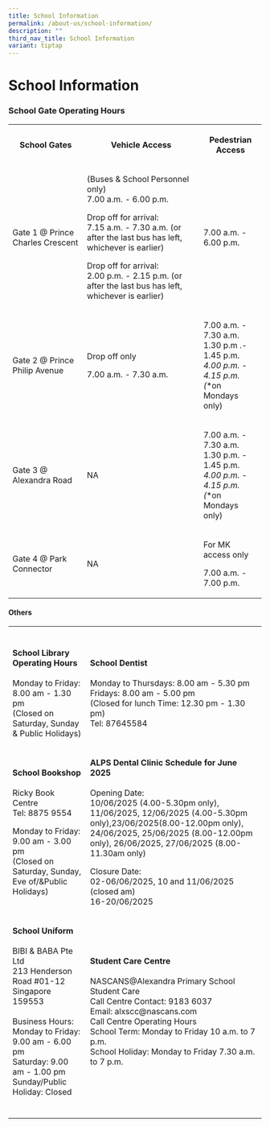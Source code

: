 ```yaml
---
title: School Information
permalink: /about-us/school-information/
description: ""
third_nav_title: School Information
variant: tiptap
---
```

<h1><strong>School Information</strong></h1>
<h3>School Gate Operating Hours</h3>
<table style="minWidth: 75px">
<colgroup>
<col>
<col>
<col>
</colgroup>
<tbody>
<tr>
<th rowspan="1" colspan="1">
<p>School Gates</p>
</th>
<th rowspan="1" colspan="1">
<p>Vehicle Access</p>
</th>
<th rowspan="1" colspan="1">
<p>Pedestrian Access</p>
</th>
</tr>
<tr>
<td rowspan="1" colspan="1">
<p>Gate 1 @ Prince Charles Crescent</p>
</td>
<td rowspan="1" colspan="1">
<p>(Buses &amp; School Personnel only)
<br>7.00 a.m. - 6.00 p.m.</p>
<p>Drop off for arrival:
<br>7.15 a.m. - 7.30 a.m. (or after the last bus has left, whichever is earlier)</p>
<p>Drop off for arrival:
<br>2.00 p.m. - 2.15 p.m. (or after the last bus has left, whichever is earlier)</p>
</td>
<td rowspan="1" colspan="1">
<p>7.00 a.m. - 6.00 p.m.</p>
</td>
</tr>
<tr>
<td rowspan="1" colspan="1">
<p>Gate 2 @ Prince Philip Avenue</p>
</td>
<td rowspan="1" colspan="1">
<p>Drop off only</p>
<p>7.00 a.m. - 7.30 a.m.</p>
</td>
<td rowspan="1" colspan="1">
<p>7.00 a.m. - 7.30 a.m.
<br>1.30 p.m .- 1.45 p.m.
<br><em>4.00 p.m. - 4.15 p.m. <br>(</em>*on Mondays only)</p>
</td>
</tr>
<tr>
<td rowspan="1" colspan="1">
<p>Gate 3 @ Alexandra Road</p>
</td>
<td rowspan="1" colspan="1">
<p>NA</p>
</td>
<td rowspan="1" colspan="1">
<p>7.00 a.m. - 7.30 a.m.
<br>1.30 p.m. - 1.45 p.m.
<br><em>4.00 p.m. - 4.15 p.m. <br>(</em>*on Mondays only)</p>
</td>
</tr>
<tr>
<td rowspan="1" colspan="1">
<p>Gate 4 @ Park Connector</p>
</td>
<td rowspan="1" colspan="1">
<p>NA</p>
</td>
<td rowspan="1" colspan="1">
<p>For MK access only</p>
<p>7.00 a.m. - 7.00 p.m.</p>
</td>
</tr>
</tbody>
</table>
<h4>Others</h4>
<table style="minWidth: 50px">
<colgroup>
<col>
<col>
</colgroup>
<tbody>
<tr>
<th rowspan="1" colspan="1">
<p></p>
</th>
<th rowspan="1" colspan="1">
<p></p>
</th>
</tr>
<tr>
<td rowspan="1" colspan="1">
<p><strong>School Library Operating Hours</strong> 
<br>
<br>Monday to Friday: 8.00 am - 1.30 pm
<br>(Closed on Saturday, Sunday &amp; Public Holidays)</p>
</td>
<td rowspan="1" colspan="1">
<p><strong>School Dentist</strong> 
<br>
<br>Monday to Thursdays: 8.00 am - 5.30 pm
<br>Fridays: 8.00 am - 5.00 pm
<br>(Closed for lunch Time: 12.30 pm - 1.30 pm)
<br>Tel: 87645584</p>
</td>
</tr>
<tr>
<td rowspan="1" colspan="1">
<p><strong>School Bookshop</strong> 
<br>
<br>Ricky Book Centre
<br>Tel: 8875 9554</p>
<p>Monday to Friday: 9.00 am - 3.00 pm
<br>(Closed on Saturday, Sunday, Eve of/&amp;Public Holidays)</p>
</td>
<td rowspan="1" colspan="1">
<p><strong>ALPS Dental Clinic Schedule for June 2025 </strong>
<br>
<br>Opening Date:
<br>10/06/2025 (4.00-5.30pm only), 11/06/2025, 12/06/2025 (4.00-5.30pm only),23/06/2025(8.00-12.00pm
only), 24/06/2025, 25/06/2025 (8.00-12.00pm only), 26/06/2025, 27/06/2025
(8.00-11.30am only)
<br>
</p>
<p>Closure Date:
<br>02-06/06/2025, 10 and 11/06/2025 (closed am)
<br>16-20/06/2025</p>
</td>
</tr>
<tr>
<td rowspan="1" colspan="1">
<p><strong>School Uniform</strong> 
<br>
<br>BIBI &amp; BABA Pte Ltd
<br>213 Henderson Road #01-12
<br>Singapore 159553
<br>
<br>Business Hours:
<br>Monday to Friday: 9.00 am - 6.00 pm
<br>Saturday: 9.00 am - 1.00 pm
<br>Sunday/Public Holiday: Closed</p>
<p></p>
</td>
<td rowspan="1" colspan="1">
<p><strong>Student Care Centre</strong> 
<br>
<br>NASCANS@Alexandra Primary School Student Care
<br>Call Centre Contact: 9183 6037
<br>Email: alxscc@nascans.com
<br>Call Centre Operating Hours
<br>School Term: Monday to Friday 10 a.m. to 7 p.m.
<br>School Holiday: Monday to Friday 7.30 a.m. to 7 p.m.</p>
</td>
</tr>
<tr>
<td rowspan="1" colspan="1">
<p></p>
</td>
<td rowspan="1" colspan="1">
<p></p>
</td>
</tr>
</tbody>
</table>
<p></p>
